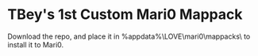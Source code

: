 TBey's 1st Custom Mari0 Mappack
===============================

Download the repo, and place it in %appdata%\LOVE\mari0\mappacks\ to install it to Mari0.
